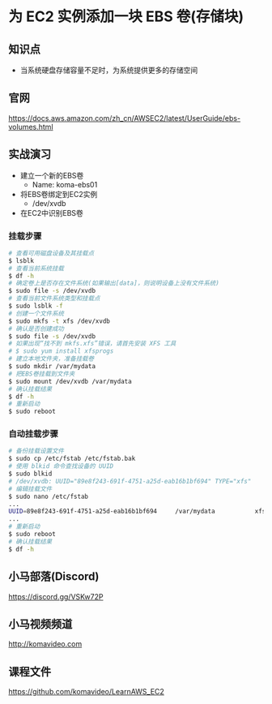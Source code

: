 为 EC2 实例添加一块 EBS 卷(存储块)
===============================

## 知识点

* 当系统硬盘存储容量不足时，为系统提供更多的存储空间

## 官网

https://docs.aws.amazon.com/zh_cn/AWSEC2/latest/UserGuide/ebs-volumes.html

## 实战演习

+ 建立一个新的EBS卷
  - Name: koma-ebs01
+ 将EBS卷绑定到EC2实例
  - /dev/xvdb
+ 在EC2中识别EBS卷

### 挂载步骤

```bash
# 查看可用磁盘设备及其挂载点
$ lsblk
# 查看当前系统挂载
$ df -h
# 确定卷上是否存在文件系统(如果输出[data]，则说明设备上没有文件系统)
$ sudo file -s /dev/xvdb
# 查看当前文件系统类型和挂载点
$ sudo lsblk -f
# 创建一个文件系统
$ sudo mkfs -t xfs /dev/xvdb
# 确认是否创建成功
$ sudo file -s /dev/xvdb
# 如果出现“找不到 mkfs.xfs”错误，请首先安装 XFS 工具
# $ sudo yum install xfsprogs
# 建立本地文件夹，准备挂载卷
$ sudo mkdir /var/mydata
# 把EBS卷挂载到文件夹
$ sudo mount /dev/xvdb /var/mydata
# 确认挂载结果
$ df -h
# 重新启动
$ sudo reboot
```

### 自动挂载步骤

```bash
# 备份挂载设置文件
$ sudo cp /etc/fstab /etc/fstab.bak
# 使用 blkid 命令查找设备的 UUID
$ sudo blkid
# /dev/xvdb: UUID="89e8f243-691f-4751-a25d-eab16b1bf694" TYPE="xfs"
# 编辑挂载文件
$ sudo nano /etc/fstab
...
UUID=89e8f243-691f-4751-a25d-eab16b1bf694     /var/mydata           xfs    defaults,noatime  1   1
...
# 重新启动
$ sudo reboot
# 确认挂载结果
$ df -h
```

## 小马部落(Discord)

https://discord.gg/VSKw72P

## 小马视频频道

http://komavideo.com

## 课程文件

https://github.com/komavideo/LearnAWS_EC2
